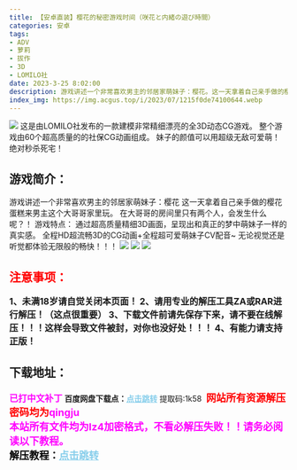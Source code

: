 ```yaml
---
title: 【安卓直装】樱花的秘密游戏时间（咲花と内緒の遊び時間）
categories: 安卓
tags:
- ADV
- 萝莉
- 拔作
- 3D
- LOMILO社
date: 2023-3-25 8:02:00
description: 游戏讲述一个非常喜欢男主的邻居家萌妹子：樱花。这一天拿着自己亲手做的樱花蛋糕来男主这个大哥哥家里玩。在大哥哥的房间里只有两个人，会发生什么呢？！
index_img: https://img.acgus.top/i/2023/07/1215f0de74100644.webp
---
```

![](https://img.acgus.top/i/2023/07/1215f0de74100644.webp)
这是由LOMILO社发布的一款建模非常精细漂亮的全3D动态CG游戏。
整个游戏由60个超高质量的的社保CG动画组成。
妹子的颜值可以用超级无敌可爱萌！绝对秒杀死宅！

## 游戏简介：
游戏讲述一个非常喜欢男主的邻居家萌妹子：樱花
这一天拿着自己亲手做的樱花蛋糕来男主这个大哥哥家里玩。
在大哥哥的房间里只有两个人，会发生什么呢？！
游戏特点：
通过超高质量精细3D画面，呈现出和真正的梦中萌妹子一样的真实感。
全程HD超流畅3D的CG动画+全程超可爱萌妹子CV配音~
无论视觉还是听觉都体验无限般的畅快！！！
![](https://img.acgus.top/i/2023/07/7318daceac100651.webp)
![](https://img.acgus.top/i/2023/07/c282096b6d100649.webp)
![](https://img.acgus.top/i/2023/07/990de954d4100646.webp)





## <font color=#FF0000 >注意事项：</font>
<font size=3><b>1、未满18岁请自觉关闭本页面！
2、请用专业的解压工具ZA或RAR进行解压！（这点很重要）
3、下载文件前请先保存下来，请不要在线解压！！！这样会导致文件被封，对你也没好处！！！
4、有能力请支持正版！</b></font>

## 下载地址：
<font color=#FF00FF size=3><b>已打中文补丁</b></font>
<b>百度网盘下载点：</b><a href="https://pan.baidu.com/s/16bQhmKslIa7Lcb_mgwv5ig?pwd=1k58" style="color: #87CEEB;"><b>点击跳转</b></a> 提取码:1k58
<a style="padding: 0" href="https://post.qingju.org/AD/"><img style="max-width:100%" src="https://img.acgus.top/i/2024/07/478f689b8021d8d499ab43d21acf137a.gif" alt=""></a>
<b><font color=#FF0000 size=4>网站所有资源解压密码均为</b></font><b><font color=#FF00FF size=4>qingju</font><font color=#FF0000 ></font></b><br><b><font color=#FF00FF size=4>本站所有文件均为lz4加密格式，不看必解压失败！！请务必阅读以下教程。</b></font><br><b><font color=#000 size=4>解压教程：</b><a href="https://post.qingju.org/tutorial/000/" style="color: #87CEEB;"><b>点击跳转</b></a>
